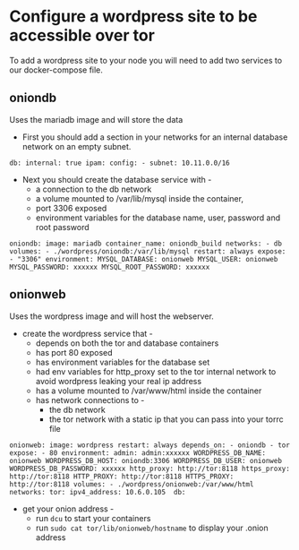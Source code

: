 # Configure a wordpress site to be accessible over tor

To add a wordpress site to your node you will need to add two services to our docker-compose file.

## oniondb
Uses the mariadb image and will store the data

- First you should add a section in your networks for an internal database network on an empty subnet.

`db:
    internal: true
    ipam:
      config:
        - subnet: 10.11.0.0/16`

- Next you should create the database service with -
    - a connection to the db network
    - a volume mounted to /var/lib/mysql inside the container,
    - port 3306 exposed
    - environment variables for the database name, user, password and root password

`oniondb:
    image: mariadb
    container_name: oniondb_build
    networks:
      - db
    volumes:
      - ./wordpress/oniondb:/var/lib/mysql
    restart: always
    expose:
      - "3306"
    environment:
      MYSQL_DATABASE: onionweb
      MYSQL_USER: onionweb
      MYSQL_PASSWORD: xxxxxx
      MYSQL_ROOT_PASSWORD: xxxxxx
`

## onionweb

Uses the wordpress image and will host the webserver.

- create the wordpress service that -
    - depends on both the tor and database containers
    - has port 80 exposed
    - has environment variables for the database set
    - had env variables for http_proxy set to the tor internal network to avoid wordpress leaking your real ip address
    - has a volume mounted to /var/www/html inside the container
    - has network connections to - 
        - the db network
        - the tor network with a static ip that you can pass into your torrc file

`onionweb:
    image: wordpress
    restart: always
    depends_on:
      - oniondb
      - tor
    expose:
      - 80
    environment:
      admin: admin:xxxxxx
      WORDPRESS_DB_NAME: onionweb
      WORDPRESS_DB_HOST: oniondb:3306
      WORDPRESS_DB_USER: onionweb
      WORDPRESS_DB_PASSWORD: xxxxxx
      http_proxy: http://tor:8118
      https_proxy: http://tor:8118
      HTTP_PROXY: http://tor:8118
      HTTPS_PROXY: http://tor:8118
    volumes:
      - ./wordpress/onionweb:/var/www/html
    networks:
      tor:
        ipv4_address: 10.6.0.105 
      db:`

- get your onion address -
    - run `dcu` to start your containers
    - run `sudo cat tor/lib/onionweb/hostname` to display your .onion address
